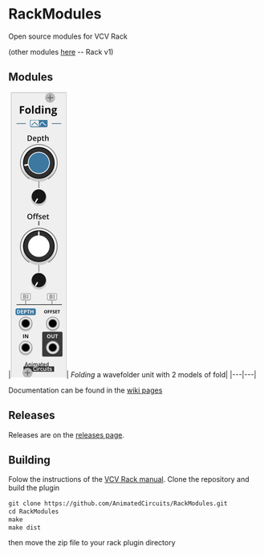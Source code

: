 # RackModules
Open source modules for VCV Rack

(other modules [here](https://github.com/AnimatedCircuits/ACRackModulesPreview) -- Rack v1)

## Modules
|![](https://github.com/AnimatedCircuits/RackModules/blob/master/doc/Foldingv1.png?raw=true)|
*Folding* a wavefolder unit with 2 models of fold|
|---|---|

Documentation can be found in the [wiki pages](https://github.com/AnimatedCircuits/RackModules/wiki)

## Releases
Releases are on the [releases page](https://github.com/AnimatedCircuits/RackModules/releases).


## Building
Folow the instructions of the [VCV Rack manual](https://vcvrack.com/manual/Building.html).
Clone the repository and build the plugin

  ```
  git clone https://github.com/AnimatedCircuits/RackModules.git
  cd RackModules
  make
  make dist
  ```

then move the zip file to your rack plugin directory
